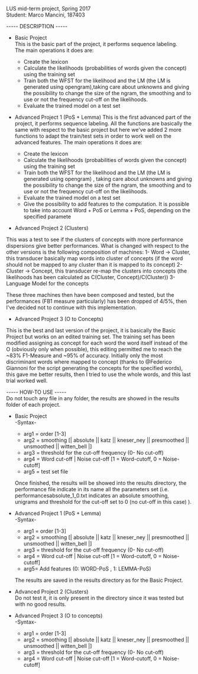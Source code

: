 LUS mid-term project, Spring 2017 <br />
Student: Marco Mancini, 187403 <br />

----- DESCRIPTION ----- <br />
- Basic Project <br />
  This is the basic part of the project, it performs sequence labeling. <br />
   The main operations it does are: <br />
   - Create the lexicon <br />
   - Calculate the likelihoods (probabilities of words given the concept) <br />
   using the training set
   - Train both the WFST for the likelihood and the LM (the LM is generated using opengram),taking care about unknowns and giving the possibility to change the size of the ngram,
   the smoothing and to use or not the frequency cut-off on the likelihoods.
   - Evaluate the trained model on a test set <br />

- Advanced Project 1 (PoS + Lemma) 
   This is the first advanced part of the project, it performs sequence labeling. All the functions are basically the same with respect to the basic project but here we've added 
2 more functions to adapt the train/test sets in order to work well on the advanced features.
   The main operations it does are:
   - Create the lexicon
   - Calculate the likelihoods (probabilities of words given the concept) 
   using the training set
   - Train both the WFST for the likelihood and the LM (the LM is generated using opengram) 
   , taking care about unknowns and giving the possibility to change the size of the ngram,
   the smoothing and to use or not the frequency cut-off on the likelihoods.
   - Evaluate the trained model on a test set
   - Give the possibility to add features to the computation. It is possible to take into account
   Word + PoS or Lemma + PoS, depending on the specified paramete

- Advanced Project 2 (Clusters) 

This was a test to see if the clusters of concepts with more performance dispersions give better performances. 
What is changed with respect to the other versions is the following composition of machines:
1- Word -> Cluster, this transducer basically map words into cluster of concepts (if the word should not be mapped to any cluster than it is mapped to its concept)
2- Cluster -> Concept, this transducer re-map the clusters into concepts (the likelihoods has been calculated as C(Cluster, Concept)/C(Cluster))
3- Language Model for the concepts

These three machines then have been composed and tested, but the performances (FB1 measure particularly) has been dropped of 4/5%, then I've decided not to continue
with this implementation.

- Advanced Project 3 (O to Concepts)

This is the best and last version of the project, it is basically the Basic Project but works on an edited training set.
The training set has been modified assigning as concept for each word the word itself instead of the O (obviously only when possible), this editing permitted me to reach the ~83% F1-Measure and ~95% of accuracy.
Initially only the most discriminant words where mapped to concept (thanks to @Federico Giannoni for the script generating the concepts for the specified words), this gave me better results, then I tried to use the whole words, and this last trial worked well.


----- HOW-TO USE ----- <br />
Do not touch any file in any folder, the results are showed in the results folder of each project. 
- Basic Project <br />
   -Syntax- <br />
   - arg1 = order [1-3] <br />
   - arg2 = smoothing [| absolute || katz || kneser_ney || presmoothed || unsmoothed || witten_bell |]  <br />
   - arg3 = threshold for the cut-off frequency (0- No cut-off) <br />
   - arg4 = Word cut-off | Noise cut-off [1 = Word-cutoff, 0 = Noise-cutoff]  <br />
   - arg5 = test set file <br />
   
   Once finished, the results will be showed into the results directory, the performance file indicate in its
   name all the parameters set (i.e. performancesabsolute_1_0.txt indicates an absolute smoothing, unigrams and
   threshold for the cut-off set to 0 (no cut-off in this case) ). 

- Advanced Project 1 (PoS + Lemma) <br />
   -Syntax- <br />
   - arg1 = order [1-3]
   - arg2 = smoothing [| absolute || katz || kneser_ney || presmoothed || unsmoothed || witten_bell |] 
   - arg3 = threshold for the cut-off frequency (0- No cut-off)
   - arg4 = Word cut-off | Noise cut-off [1 = Word-cutoff, 0 = Noise-cutoff] 
   - arg5= Add features (0: WORD-PoS , 1: LEMMA-PoS)

   The results are saved in the results directory as for the Basic Project.

- Advanced Project 2 (Clusters) <br />
   Do not test it, it is only present in the directory since it was tested but with no good results.

- Advanced Project 3 (O to concepts) <br />
   -Syntax- <br />
   - arg1 = order [1-3] <br />
   - arg2 = smoothing [| absolute || katz || kneser_ney || presmoothed || unsmoothed || witten_bell |]  <br />
   - arg3 = threshold for the cut-off frequency (0- No cut-off) <br />
   - arg4 = Word cut-off | Noise cut-off [1 = Word-cutoff, 0 = Noise-cutoff]  <br />



